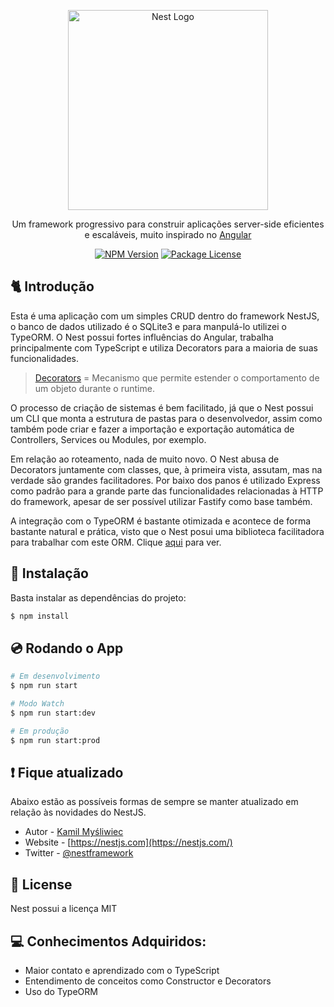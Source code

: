 <p align="center">
  <a href="http://nestjs.com/" target="blank"><img src="https://nestjs.com/img/logo_text.svg" width="320" alt="Nest Logo" /></a>
</p>
<p align="center"> 
  Um framework progressivo para construir aplicações server-side eficientes e escaláveis, muito inspirado no <a           href="https://angular.io" target="blank">Angular</a>
</p>
<p align="center">
  <a href="https://www.npmjs.com/~nestjscore"><img src="https://img.shields.io/npm/v/@nestjs/core.svg" alt="NPM Version" /></a>
  <a href="https://www.npmjs.com/~nestjscore"><img src="https://img.shields.io/npm/l/@nestjs/core.svg" alt="Package License" /></a>
</p>

## 🐈 Introdução

Esta é uma aplicação com um simples CRUD dentro do framework NestJS, o banco de dados utilizado é o SQLite3 e para manpulá-lo utilizei o TypeORM. O Nest possui fortes influências do Angular, trabalha principalmente com TypeScript e utiliza Decorators para a maioria de suas funcionalidades.

 > [Decorators](https://nandovieira.com.br/design-patterns-no-javascript-decorator) = Mecanismo que permite estender o comportamento de um objeto durante o runtime.
 
O processo de criação de sistemas é bem facilitado, já que o Nest possui um CLI que monta a estrutura de pastas para o desenvolvedor, assim como também pode criar e fazer a importação e exportação automática de Controllers, Services ou Modules, por exemplo.

Em relação ao roteamento, nada de muito novo. O Nest abusa de Decorators juntamente com classes, que, à primeira vista, assutam, mas na verdade são grandes facilitadores. Por baixo dos panos é utilizado Express como padrão para a grande parte das funcionalidades relacionadas à HTTP do framework, apesar de ser possível utilizar Fastify como base também.

A integração com o TypeORM é bastante otimizada e acontece de forma bastante natural e prática, visto que o Nest posui uma biblioteca facilitadora para trabalhar com este ORM. Clique [aqui](https://github.com/nestjs/typeorm) para ver.

## 💾 Instalação

Basta instalar as dependências do projeto: 

```bash
$ npm install
```

## 💿 Rodando o App

```bash
# Em desenvolvimento
$ npm run start

# Modo Watch 
$ npm run start:dev

# Em produção
$ npm run start:prod
```

## ❗️ Fique atualizado

Abaixo estão as possíveis formas de sempre se manter atualizado em relação às novidades do NestJS.

- Autor - [Kamil Myśliwiec](https://kamilmysliwiec.com)
- Website - [https://nestjs.com](https://nestjs.com/)
- Twitter - [@nestframework](https://twitter.com/nestframework)

## 📜 License

 Nest possui a licença MIT
 
## 💻 Conhecimentos Adquiridos:

- Maior contato e aprendizado com o TypeScript
- Entendimento de conceitos como Constructor e Decorators
- Uso do TypeORM
